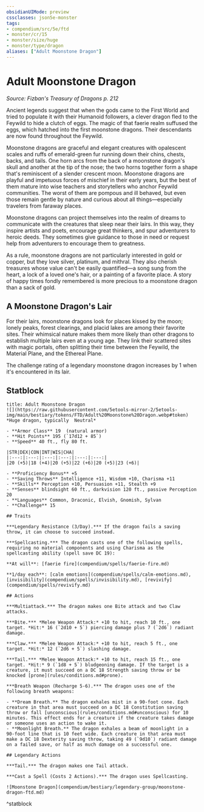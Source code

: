 ```yaml
---
obsidianUIMode: preview
cssclasses: json5e-monster
tags:
- compendium/src/5e/ftd
- monster/cr/15
- monster/size/huge
- monster/type/dragon
aliases: ["Adult Moonstone Dragon"]
---
```

# Adult Moonstone Dragon
*Source: Fizban's Treasury of Dragons p. 212*  

Ancient legends suggest that when the gods came to the First World and tried to populate it with their Humanoid followers, a clever dragon fled to the Feywild to hide a clutch of eggs. The magic of that faerie realm suffused the eggs, which hatched into the first moonstone dragons. Their descendants are now found throughout the Feywild.

Moonstone dragons are graceful and elegant creatures with opalescent scales and ruffs of emerald-green fur running down their chins, chests, backs, and tails. One horn arcs from the back of a moonstone dragon's skull and another at the tip of the nose; the two horns together form a shape that's reminiscent of a slender crescent moon. Moonstone dragons are playful and impetuous forces of mischief in their early years, but the best of them mature into wise teachers and storytellers who anchor Feywild communities. The worst of them are pompous and ill behaved, but even those remain gentle by nature and curious about all things—especially travelers from faraway places.

Moonstone dragons can project themselves into the realm of dreams to communicate with the creatures that sleep near their lairs. In this way, they inspire artists and poets, encourage great thinkers, and spur adventurers to heroic deeds. They sometimes give guidance to those in need or request help from adventurers to encourage them to greatness.

As a rule, moonstone dragons are not particularly interested in gold or copper, but they love silver, platinum, and mithral. They also cherish treasures whose value can't be easily quantified—a song sung from the heart, a lock of a loved one's hair, or a painting of a favorite place. A story of happy times fondly remembered is more precious to a moonstone dragon than a sack of gold.

## A Moonstone Dragon's Lair

For their lairs, moonstone dragons look for places kissed by the moon; lonely peaks, forest clearings, and placid lakes are among their favorite sites. Their whimsical nature makes them more likely than other dragons to establish multiple lairs even at a young age. They link their scattered sites with magic portals, often splitting their time between the Feywild, the Material Plane, and the Ethereal Plane.

The challenge rating of a legendary moonstone dragon increases by 1 when it's encountered in its lair.

## Statblock

```ad-statblock
title: Adult Moonstone Dragon
![](https://raw.githubusercontent.com/5etools-mirror-2/5etools-img/main/bestiary/tokens/FTD/Adult%20Moonstone%20Dragon.webp#token)
*Huge dragon, typically  Neutral*

- **Armor Class** 19  (natural armor)
- **Hit Points** 195 (`17d12 + 85`)
- **Speed** 40 ft., fly 80 ft.

|STR|DEX|CON|INT|WIS|CHA|
|:---:|:---:|:---:|:---:|:---:|:---:|
|20 (+5)|18 (+4)|20 (+5)|22 (+6)|20 (+5)|23 (+6)|

- **Proficiency Bonus** +5
- **Saving Throws** Intelligence +11, Wisdom +10, Charisma +11
- **Skills** Perception +10, Persuasion +11, Stealth +9
- **Senses** blindsight 60 ft., darkvision 120 ft., passive Perception 20
- **Languages** Common, Draconic, Elvish, Gnomish, Sylvan
- **Challenge** 15

## Traits

***Legendary Resistance (3/Day).*** If the dragon fails a saving throw, it can choose to succeed instead.

***Spellcasting.*** The dragon casts one of the following spells, requiring no material components and using Charisma as the spellcasting ability (spell save DC 19):

**At will**: [faerie fire](compendium/spells/faerie-fire.md)

**1/day each**: [calm emotions](compendium/spells/calm-emotions.md), [invisibility](compendium/spells/invisibility.md), [revivify](compendium/spells/revivify.md)

## Actions

***Multiattack.*** The dragon makes one Bite attack and two Claw attacks.

***Bite.*** *Melee Weapon Attack:* +10 to hit, reach 10 ft., one target. *Hit:* 16 (`2d10 + 5`) piercing damage plus 7 (`2d6`) radiant damage.

***Claw.*** *Melee Weapon Attack:* +10 to hit, reach 5 ft., one target. *Hit:* 12 (`2d6 + 5`) slashing damage.

***Tail.*** *Melee Weapon Attack:* +10 to hit, reach 15 ft., one target. *Hit:* 9 (`1d8 + 5`) bludgeoning damage. If the target is a creature, it must succeed on a DC 18 Strength saving throw or be knocked [prone](rules/conditions.md#prone).

***Breath Weapon (Recharge 5-6).*** The dragon uses one of the following breath weapons:

- **Dream Breath.** The dragon exhales mist in a 90-foot cone. Each creature in that area must succeed on a DC 18 Constitution saving throw or fall [unconscious](rules/conditions.md#unconscious) for 10 minutes. This effect ends for a creature if the creature takes damage or someone uses an action to wake it.  
- **Moonlight Breath.** The dragon exhales a beam of moonlight in a 90-foot line that is 10 feet wide. Each creature in that area must make a DC 18 Dexterity saving throw, taking 49 (`9d10`) radiant damage on a failed save, or half as much damage on a successful one.  

## Legendary Actions

***Tail.*** The dragon makes one Tail attack.

***Cast a Spell (Costs 2 Actions).*** The dragon uses Spellcasting.

![Moonstone Dragon](compendium/bestiary/legendary-group/moonstone-dragon-ftd.md)
```
^statblock